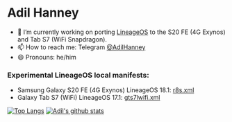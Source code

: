 # Adil Hanney

- 🔭 I’m currently working on porting [LineageOS](https://lineageos.org/) to the S20 FE (4G Exynos) and Tab S7 (WiFi Snapdragon).
- 📫 How to reach me: Telegram [@AdilHanney](https://t.me/AdilHanney)
- 😄 Pronouns: he/him



 



### Experimental LineageOS local manifests:
 - Samsung Galaxy S20 FE (4G Exynos) LineageOS 18.1: [r8s.xml](https://gist.github.com/adil192/2ec7d934027c1c8c7314138e94e97675)
 - Galaxy Tab S7 (WiFi) LineageOS 17.1: [gts7lwifi.xml](https://gist.github.com/adil192/b503efb4bddfb111153ce8c6c6e66ad4)




[![Top Langs](https://github-readme-stats.vercel.app/api/top-langs/?username=adil192&show_icons=true&count_private=true&bg_color=100,1d79de,5030b8&title_color=fff&text_color=fff&icon_color=fff)](https://github.com/anuraghazra/github-readme-stats)
[![Adil's github stats](https://github-readme-stats.vercel.app/api?username=adil192&show_icons=true&count_private=true&bg_color=100,1d79de,5030b8&title_color=fff&text_color=fff&icon_color=fff)](https://github.com/anuraghazra/github-readme-stats)


<!--
**adil192/adil192** is a ✨ _special_ ✨ repository because its `README.md` (this file) appears on your GitHub profile.

Here are some ideas to get you started:

- 🔭 I’m currently working on ...
- 🌱 I’m currently learning ...
- 👯 I’m looking to collaborate on ...
- 🤔 I’m looking for help with ...
- 💬 Ask me about ...
- 📫 How to reach me: ...
- 😄 Pronouns: ...
- ⚡ Fun fact: ...
-->

